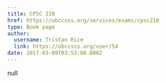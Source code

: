 ```yaml
---
title: CPSC 210 
href: https://ubccsss.org/services/exams/cpsc210
type: Book page
author:
  username: Tristan Rice
  link: https://ubccsss.org/user/54
date: 2017-03-09T03:53:00.000Z
---
```


null